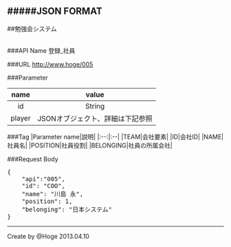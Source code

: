#####JSON FORMAT
---

##勉強会システム

<br>
###API Name
登録_社員

###URL
http://www.hoge/005

###Parameter

|name|value|
|:--:|:--:|
|id|String|
|player|JSONオブジェクト、詳細は下記参照|


###Tag
|Parameter name|説明|
|:--:|:--|
|TEAM|会社要素|
|ID|会社ID|
|NAME|社員名|
|POSITION|社員役割|
|BELONGING|社員の所属会社|

###Request Body
<pre>
{
	"api":"005",
	"id": "COO",
	"name": "川島 永",
	"position": 1,
	"belonging": "日本システム"
}
</pre>

---
Create by @Hoge 2013.04.10